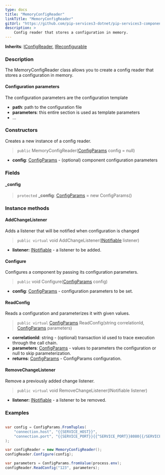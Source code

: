 ```yaml
---
type: docs
title: "MemoryConfigReader"
linkTitle: "MemoryConfigReader"
gitUrl: "https://github.com/pip-services3-dotnet/pip-services3-components-dotnet"
description: >
    Config reader that stores a configuration in memory.
---
```


**Inherits**: [IConfigReader](../iconfig_reader), [IReconfigurable](../../../commons/config/ireconfigurable)

### Description

The MemoryConfigReader class allows you to create a config reader that stores a configuration in memory.

#### Configuration parameters
The configuration parameters are the configuration template

- **path**: path to the configuration file
- **parameters**: this entire section is used as template parameters
- ...


### Constructors
Creates a new instance of a config reader.

> `public` MemoryConfigReader([ConfigParams](../../../commons/config/config_params) config = null)

- **config**: [ConfigParams](../../../commons/config/config_params) - (optional) component configuration parameters

### Fields

<span class="hide-title-link">

#### _config

> `protected` **_config**: [ConfigParams](../../../commons/config/config_params) = new ConfigParams()

</span>


### Instance methods

#### AddChangeListener
Adds a listener that will be notified when configuration is changed

> `public virtual` void AddChangeListener([INotifiable](../../../commons/run/inotifiable) listener)

- **listener:** [INotifiable](../../../commons/run/inotifiable) - a listener to be added.


#### Configure
Configures a component by passing its configuration parameters.

> `public` void Configure([ConfigParams](../../../commons/config/config_params) config)

- **config**: [ConfigParams](../../../commons/config/config_params) - configuration parameters to be set.


#### ReadConfig
Reads a configuration and parameterizes it with given values.

> `public virtual` [ConfigParams](../../../commons/config/config_params) ReadConfig(string correlationId, [ConfigParams](../../../commons/config/config_params) parameters)

- **correlationId**: string - (optional) transaction id used to trace execution through the call chain.
- **parameters**: [ConfigParams](../../../commons/config/config_params) - values to parameters the configuration or null to skip parameterization.
- **returns**: [ConfigParams](../../../commons/config/config_params) - ConfigParams configuration.


#### RemoveChangeListener
Remove a previously added change listener.

> `public virtual` void RemoveChangeListener(INotifiable listener)

- **listener:** [INotifiable](../../../commons/run/inotifiable) - a listener to be removed.


### Examples

```cs

var config = ConfigParams.FromTuples(
    "connection.host", "{{SERVICE_HOST}}",
    "connection.port", "{{SERVICE_PORT}}{{^SERVICE_PORT}}8080{{/SERVICE_PORT}}"
);

var configReader = new MemoryConfigReader();
configReader.Configure(config);

var parameters = ConfigParams.fromValue(process.env);
configReader.ReadConfig("123", parameters);
```

